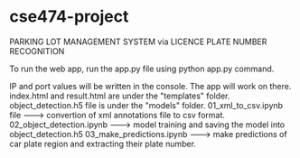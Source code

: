 # cse474-project
PARKING LOT MANAGEMENT SYSTEM via LICENCE PLATE NUMBER RECOGNITION

To run the web app, run the app.py file using python app.py command.

IP and port values will be written in the console. The app will work on there.
index.html and result.html are under the "templates" folder.
object_detection.h5 file is under the "models" folder.
01_xml_to_csv.ipynb file ---> convertion of xml annotations file to csv format.
02_object_detection.ipynb ---> model training and saving the model into object_detection.h5
03_make_predictions.ipynb ---> make predictions of car plate region and extracting their plate number.
